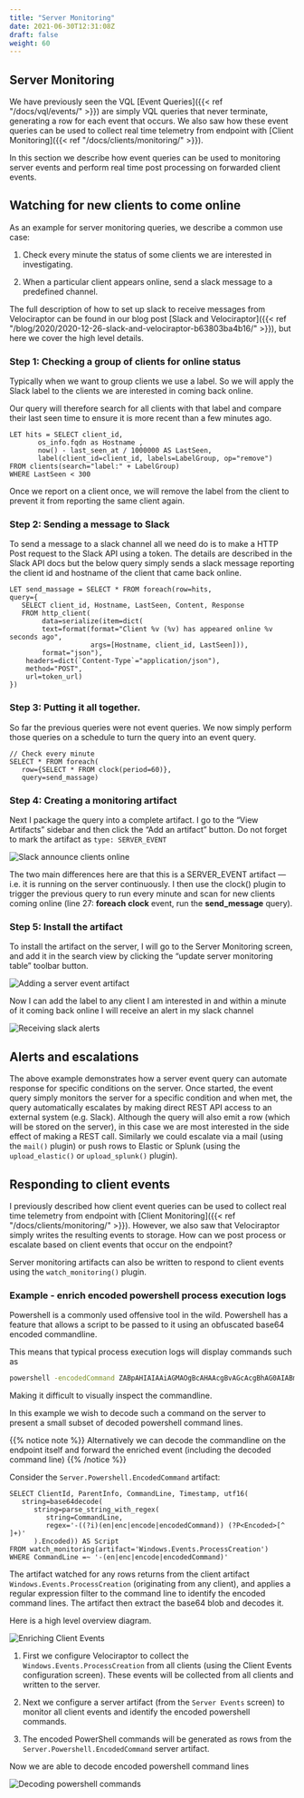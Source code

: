 ```yaml
---
title: "Server Monitoring"
date: 2021-06-30T12:31:08Z
draft: false
weight: 60
---
```


## Server Monitoring

We have previously seen the VQL [Event Queries]({{< ref
"/docs/vql/events/" >}}) are simply VQL queries that never terminate,
generating a row for each event that occurs. We also saw how these
event queries can be used to collect real time telemetry from endpoint
with [Client Monitoring]({{< ref "/docs/clients/monitoring/" >}}).

In this section we describe how event queries can be used to
monitoring server events and perform real time post processing on
forwarded client events.

## Watching for new clients to come online

As an example for server monitoring queries, we describe a common use
case:

1. Check every minute the status of some clients we are interested in
   investigating.

2. When a particular client appears online, send a slack message to a
   predefined channel.

The full description of how to set up slack to receive messages from
Velociraptor can be found in our blog post [Slack and
Velociraptor]({{< ref "/blog/2020/2020-12-26-slack-and-velociraptor-b63803ba4b16/" >}}), but
here we cover the high level details.

### Step 1: Checking a group of clients for online status

Typically when we want to group clients we use a label. So we will
apply the Slack label to the clients we are interested in coming back
online.

Our query will therefore search for all clients with that label and
compare their last seen time to ensure it is more recent than a few
minutes ago.

```vql
LET hits = SELECT client_id,
       os_info.fqdn as Hostname ,
       now() - last_seen_at / 1000000 AS LastSeen,
       label(client_id=client_id, labels=LabelGroup, op="remove")
FROM clients(search="label:" + LabelGroup)
WHERE LastSeen < 300
```

Once we report on a client once, we will remove the label from the
client to prevent it from reporting the same client again.

### Step 2: Sending a message to Slack

To send a message to a slack channel all we need do is to make a HTTP
Post request to the Slack API using a token. The details are described
in the Slack API docs but the below query simply sends a slack message
reporting the client id and hostname of the client that came back
online.

```vql
LET send_massage = SELECT * FROM foreach(row=hits,
query={
   SELECT client_id, Hostname, LastSeen, Content, Response
   FROM http_client(
        data=serialize(item=dict(
        text=format(format="Client %v (%v) has appeared online %v seconds ago",
                    args=[Hostname, client_id, LastSeen])),
        format="json"),
    headers=dict(`Content-Type`="application/json"),
    method="POST",
    url=token_url)
})
```

### Step 3: Putting it all together.

So far the previous queries were not event queries. We now simply
perform those queries on a schedule to turn the query into an event
query.

```vql
// Check every minute
SELECT * FROM foreach(
   row={SELECT * FROM clock(period=60)},
   query=send_massage)
```

### Step 4: Creating a monitoring artifact

Next I package the query into a complete artifact. I go to the “View
Artifacts” sidebar and then click the “Add an artifact” button. Do not
forget to mark the artifact as `type: SERVER_EVENT`

![Slack announce clients online](checking_slack_artifact.png)

The two main differences here are that this is a SERVER_EVENT artifact — i.e. it is running on the server continuously. I then use the clock() plugin to trigger the previous query to run every minute and scan for new clients coming online (line 27: **foreach** **clock** event, run the **send_message** query).

### Step 5: Install the artifact

To install the artifact on the server, I will go to the Server Monitoring screen, and add it in the search view by clicking the “update server monitoring table” toolbar button.

![Adding a server event artifact](adding_server_event_artifact.png)

Now I can add the label to any client I am interested in and within a minute of it coming back online I will receive an alert in my slack channel

![Receiving slack alerts](slack_alerts.png)

## Alerts and escalations

The above example demonstrates how a server event query can automate
response for specific conditions on the server. Once started, the
event query simply monitors the server for a specific condition and
when met, the query automatically escalates by making direct REST API
access to an external system (e.g. Slack). Although the query will
also emit a row (which will be stored on the server), in this case we
are most interested in the side effect of making a REST
call. Similarly we could escalate via a mail (using the `mail()`
plugin) or push rows to Elastic or Splunk (using the
`upload_elastic()` or `upload_splunk()` plugin).

## Responding to client events

I previously described how client event queries can be used to collect
real time telemetry from endpoint with [Client Monitoring]({{< ref
"/docs/clients/monitoring/" >}}). However, we also saw that
Velociraptor simply writes the resulting events to storage. How can we
post process or escalate based on client events that occur on the
endpoint?

Server monitoring artifacts can also be written to respond to client
events using the `watch_monitoring()` plugin.

### Example - enrich encoded powershell process execution logs

Powershell is a commonly used offensive tool in the wild. Powershell
has a feature that allows a script to be passed to it using an
obfuscated base64 encoded commandline.

This means that typical process execution logs will display commands such as

```sh
powershell -encodedCommand ZABpAHIAIAAiAGMAOgBcAHAAcgBvAGcAcgBhAG0AIABmAGkAbABlAHMAIgAgAA==
```

Making it difficult to visually inspect the commandline.

In this example we wish to decode such a command on the server to
present a small subset of decoded powershell command lines.

{{% notice note %}}
 Alternatively we can decode the commandline on the endpoint itself and forward the enriched event (including the decoded command line)
{{% /notice %}}

Consider the `Server.Powershell.EncodedCommand` artifact:

```vql
SELECT ClientId, ParentInfo, CommandLine, Timestamp, utf16(
   string=base64decode(
      string=parse_string_with_regex(
         string=CommandLine,
         regex='-((?i)(en|enc|encode|encodedCommand)) (?P<Encoded>[^ ]+)'
      ).Encoded)) AS Script
FROM watch_monitoring(artifact='Windows.Events.ProcessCreation')
WHERE CommandLine =~ '-(en|enc|encode|encodedCommand)'
```

The artifact watched for any rows returns from the client artifact
`Windows.Events.ProcessCreation` (originating from any client), and
applies a regular expression filter to the command line to identify
the encoded command lines. The artifact then extract the base64 blob
and decodes it.

Here is a high level overview diagram.

![Enriching Client Events](enriching_client_events.png)

1. First we configure Velociraptor to collect the
   `Windows.Events.ProcessCreation` from all clients (using the Client
   Events configuration screen). These events will be collected from
   all clients and written to the server.

2. Next we configure a server artifact (from the `Server Events`
   screen) to monitor all client events and identify the encoded
   powershell commands.

3. The encoded PowerShell commands will be generated as rows from the
   `Server.Powershell.EncodedCommand` server artifact.


Now we are able to decode encoded powershell command lines

![Decoding powershell commands](decoded_powershell.png)
